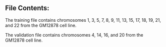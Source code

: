 ## File Contents:


The training file contains chromosomes 1, 3, 5, 7, 8, 9, 11, 13, 15, 17, 18, 19, 21, and 22 from the GM12878 cell line.

The validation file contains chromosomes 4, 14, 16, and 20 from the GM12878 cell line.
